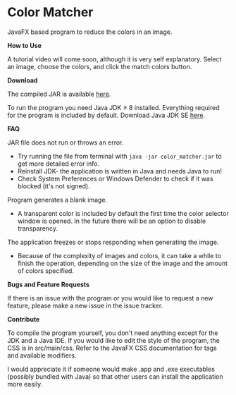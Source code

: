 # Color Matcher
JavaFX based program to reduce the colors in an image.

**How to Use**

A tutorial video will come soon, although it is very self explanatory. Select an image, choose the colors, and click the match colors button.

**Download**

The compiled JAR is available [here](https://github.com/elanlb/color-matcher/tree/master/out/artifacts/color_matcher/color_matcher.jar).

To run the program you need Java JDK ≥ 8 installed. Everything required for the program is included by default. Download Java JDK SE [here](http://www.oracle.com/technetwork/java/javase/downloads/index.html).

**FAQ**

JAR file does not run or throws an error.

- Try running the file from terminal with `java -jar color_matcher.jar` to get more detailed error info.
- Reinstall JDK- the application is written in Java and needs Java to run!
- Check System Preferences or Windows Defender to check if it was blocked (it's not signed).

Program generates a blank image.

- A transparent color is included by default the first time the color selector window is opened. In the future there will be an option to disable transparency.

The application freezes or stops responding when generating the image.

- Because of the complexity of images and colors, it can take a while to finish the operation, depending on the size of the image and the amount of colors specified.

**Bugs and Feature Requests**

If there is an issue with the program or you would like to request a new feature, please make a new issue in the issue tracker.

**Contribute**

To compile the program yourself, you don't need anything except for the JDK and a Java IDE. If you would like to edit 
the style of the program, the CSS is in src/main/css. Refer to the JavaFX CSS documentation for tags and available modifiers.

I would appreciate it if someone would make .app and .exe executables (possibly bundled with Java) so that other users can install the application more easily.
